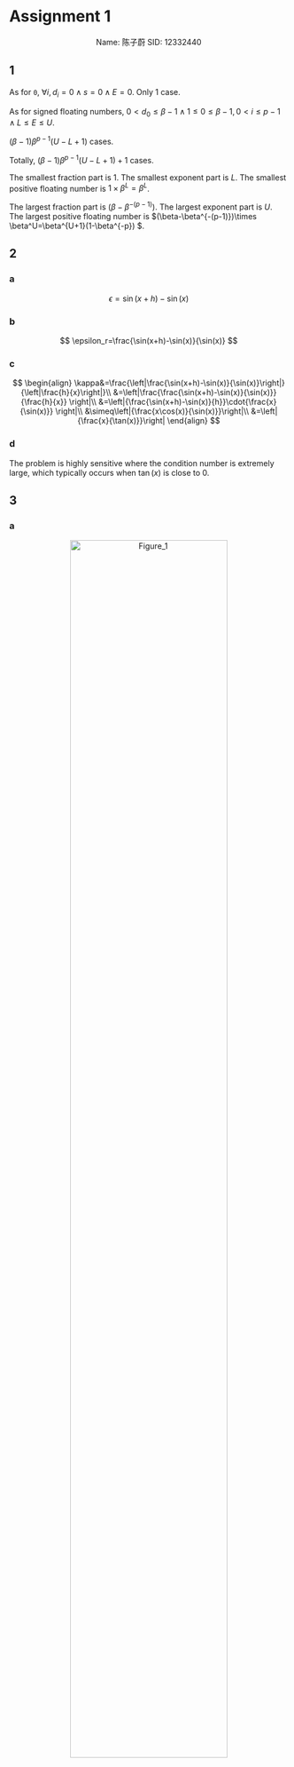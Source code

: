 # Assignment 1

<center>Name: 陈子蔚	SID: 12332440</center>

## 1

As for `0`, $\forall i, d_i=0\wedge s=0\wedge E=0$. Only $1$ case.

As for signed floating numbers, $0<d_0\le\beta-1\wedge1\le0\le\beta-1,0<i\le p-1\wedge L\le E\le U$. 

$(\beta-1)\beta^{p-1}(U-L+1)$ cases.

Totally, $(\beta-1)\beta^{p-1}(U-L+1)+1$ cases.

The smallest fraction part is $1$. The smallest exponent part is $L$. The smallest positive floating number is $1\times\beta^L=\beta^L$.

The largest fraction part is $(\beta-\beta^{-(p-1)})$. The largest exponent part is $U$. The largest positive floating number is $(\beta-\beta^{-(p-1)})\times \beta^U=\beta^{U+1}(1-\beta^{-p}) $.

## 2

### a

$$
\epsilon=\sin(x+h)-\sin(x)
$$

### b

$$
\epsilon_r=\frac{\sin(x+h)-\sin(x)}{\sin(x)}
$$

### c

$$
\begin{align}
\kappa&=\frac{\left|\frac{\sin(x+h)-\sin(x)}{\sin(x)}\right|}{\left|\frac{h}{x}\right|}\\
&=\left|\frac{\frac{\sin(x+h)-\sin(x)}{\sin(x)}}{\frac{h}{x}}
\right|\\
&=\left|{\frac{\sin(x+h)-\sin(x)}{h}}\cdot{\frac{x}{\sin(x)}}
\right|\\
&\simeq\left|{\frac{x\cos(x)}{\sin(x)}}\right|\\
&=\left|{\frac{x}{\tan(x)}}\right|
\end{align}
$$

### d

The problem is highly sensitive where the condition number is extremely large, which typically occurs when $\tan(x)$ is close to $0$.

## 3

### a

<center><img src=".\As1.assets\Figure_1.svg" alt="Figure_1" style="width:75%;" /></center>

### b

<center><img src=".\As1.assets\Figure_2.svg" alt="Figure_2" style="width:75%;" /></center>

## 4

### b

A tolerance such that it is less than the machine epsilon was used, which is a reasonable estimate for when to stop the series summation.

### Output

```log
# x_list: [1, -1, 5, -5, 10, -10, 15, -15, 20, -20]
19
19
37
37
53
53
68
68
83
83
# max order
[(1, 2.7182818284590455, 2.718281828459045, 4.440892098500626e-16),
(-1, 0.36787944117144245, 0.36787944117144233, 1.1102230246251565e-16), 
(5, 148.4131591025766, 148.4131591025766, 0.0), 
(-5, 0.006737946999084642, 0.006737946999085467, 8.248610128269718e-16), 
(10, 22026.465794806714, 22026.465794806718, 3.637978807091713e-12), 
(-10, 4.5399929670419935e-05, 4.5399929762484854e-05, 9.206491905638936e-14), 
(15, 3269017.3724721107, 3269017.3724721107, 0.0), 
(-15, 3.059100025508472e-07, 3.059023205018258e-07, 7.682049021416746e-12), 
(20, 485165195.40979046, 485165195.4097903, 1.7881393432617188e-07), 
(-20, 6.147561848704381e-09, 2.061153622438558e-09, 4.086408226265824e-09)]
# [(x, my_exp, builtin_exp, error)]
```

## 5

$$
\begin{align}
\lVert x\rVert_1&=\sum_{1\le i\le n}{|x_i|}\\
\lVert x\rVert_2&=\sqrt{\sum_{1\le i\le n}{|x_i|^2}}\\
\lVert x\rVert_\infty&=\max_{1\le i\le n}{|x_i|}
\end{align}
$$

Notice that,
$$
\forall i,|x_i|\le\sum_{1\le i\le n}{|x_i|}=\lVert x\rVert_1
$$
As for the 1st inequality,
$$
\begin{align}
\lVert x\rVert_2^2&=\sum_{1\le i\le n}{|x_i|^2}=\sum_{1\le i\le n}{|x_i|\cdot |x_i|}\\
&\le \sum_{1\le i\le n}{|x_i|\cdot \lVert x\rVert_1}=\lVert x\rVert_1\cdot\sum_{1\le i\le n}{|x_i|}=\lVert x\rVert_1^2\\
\end{align}
$$
Since $\lVert x\rVert_2\ge0\wedge\lVert x\rVert_1\ge0$,
$$
\lVert x\rVert_2\le\lVert x\rVert_1
$$
Then,
$$
\begin{align}
\lVert x\rVert_1=\sum_{1\le i\le n}{|x_i|}=x^\top[1,\cdots,1]^\top\le \lVert x\rVert_2\cdot\lVert [1,\cdots,1]^\top\rVert_2=\sqrt{n}\lVert x\rVert_2
\end{align}
$$
Thus, 
$$
\lVert x\rVert_2\le\lVert x\rVert_1\le\sqrt{n}\lVert x\rVert_2
$$
As for the 2nd inequality, suppose $j=\arg{\max_{0\le i \le n}{|x_i|}}$,
$$
\lVert x\rVert_\infty^2=x_j^2\le\sum_{1\le i\le n, i\neq j}{x_i}^2+x_j^2=\sum_{1\le i\le n}{x_i}^2=\lVert x\rVert_2^2
$$
That is,
$$
\lVert x\rVert_\infty \le\lVert x\rVert_2
$$
Notice that,
$$
\forall i,|x_i|\le|x_j|
$$
Then,
$$
\lVert x\rVert_2=\sqrt{\sum_{1\le i\le n}{|x_i|^2}}\le \sqrt{\sum_{1\le i\le n}{|x_j|^2}}=\sqrt{n|x_j|^2}=\sqrt{n}|x_j|=\sqrt{n}\lVert x\rVert_\infty
$$


## 6

### a&b

$$
\left[\begin{array}{ccc|c}
1 & 1 & 0 & 2\\
1 & 2 & 1 & 4\\
1 & 3 & 2 & 6
\end{array}\right]
\xrightarrow{r_2-r_1,r_3-r_1}
\left[\begin{array}{ccc|c}
1 & 1 & 0 & 2\\
0 & 1 & 1 & 2\\
0 & 2 & 2 & 4
\end{array}\right]
\xrightarrow{r_2-\frac{1}{2}r_3}
\left[\begin{array}{ccc|c}
1 & 1 & 0 & 2\\
0 & 1 & 1 & 2\\
0 & 0 & 0 & 0
\end{array}\right]
$$

There are only 2 pivots in  $A$ and $b\in c(A)$ since $x=[1,1,1]^\top$ is a possible solution.

Thus, $A$ is singular and there are infinite solutions to $Ax=b$.

### c

$$
\begin{align}
\lVert A\rVert_1&=\max_{1\le j\le n }{\lVert A_{(:,j)}\rVert_1}=6\\
\lVert A\rVert_\infty&=\max_{1\le i\le n }{\lVert A_{(i,:)}\rVert_1}=6
\end{align}
$$

### d

Since $A$ is singular,
$$
\text{cond}(A)=\infty
$$

## 7

### a

Note that $L$ here is the $L^{-1}$ in the slide.
$$
\begin{align}
U&=L_mP_m\cdots L_1P_1A=LPA\\
P&=P_m\cdots P_1\\
L&=L_mP_m\cdots L_1P_1P^\top
\end{align}
$$

### b

$$
\begin{align}
Ax=b&\Leftrightarrow LPAx=\textcolor{blue}{Ux=LPb}\\
A[x_1, \cdots, x_n]=[b_1,\cdots, b_n]&\Leftrightarrow I=[e_1,\cdots,c_n]=AA^{-1}
\end{align}
$$

### c

$$
\text{cond}(A)=\lVert A\rVert\lVert A^{-1}\rVert
$$

### Output

```log
# P
[[0. 1. 0.]
 [0. 0. 1.]
 [1. 0. 0.]]
# L
[[ 1.    0.    0.  ]
 [-1.    1.    0.  ]
 [ 0.25 -0.5   1.  ]]
# U
[[4.  4.  2. ]
 [0.  2.  2. ]
 [0.  0.  0.5]]
# A_inv
[[ 1.   1.  -1. ]
 [-2.  -1.   1.5]
 [ 2.   0.5 -1. ]]
# A_inv @ A
[[1. 0. 0.]
 [0. 1. 0.]
 [0. 0. 1.]]
# cond_1
60.0
# cond_inf
63.0
```

## 8

The code of `LPU_factorization` and `Ux_equal_b_solution` in [7](# 7) is also used here. Moreover, the package `scipy` is used to check the correctness.

### Output

```log
[-28.28427125  20.          10.         -30.          14.14213562
  20.           0.         -30.           7.07106781  25.
  20.         -35.35533906  25.        ]
[ 0.00000000e+00  0.00000000e+00 -3.55271368e-15 -1.77635684e-15
  0.00000000e+00  0.00000000e+00  8.88178420e-16  0.00000000e+00
  0.00000000e+00  0.00000000e+00  8.88178420e-16  4.44089210e-15
  7.10542736e-15]
# solutions by the manual program
[-28.28427125  20.          10.         -30.          14.14213562
  20.           0.         -30.           7.07106781  25.
  20.         -35.35533906  25.        ]
[ 0.00000000e+00  0.00000000e+00 -3.55271368e-15 -1.77635684e-15
  0.00000000e+00  0.00000000e+00  8.88178420e-16  0.00000000e+00
  0.00000000e+00  0.00000000e+00  8.88178420e-16  4.44089210e-15
  0.00000000e+00]
# solutions by scipy
```
